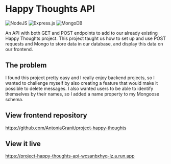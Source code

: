 # Happy Thoughts API
![NodeJS](https://img.shields.io/badge/node.js-6DA55F?style=for-the-badge&logo=node.js&logoColor=white) ![Express.js](https://img.shields.io/badge/express.js-%23404d59.svg?style=for-the-badge&logo=express&logoColor=%2361DAFB) ![MongoDB](https://img.shields.io/badge/MongoDB-%234ea94b.svg?style=for-the-badge&logo=mongodb&logoColor=white) 

An API with both GET and POST endpoints to add to our already existing Happy Thoughts project. This project taught us how to set up and use POST requests and Mongo to store data in our database, and display this data on our frontend.

## The problem

I found this project pretty easy and I really enjoy backend projects, so I wanted to challenge myself by also creating a feature that would make it possible to delete messages. I also wanted users to be able to identify themselves by their names, so I added a name property to my Mongoose schema. 

## View frontend repository

https://github.com/AntoniaGranit/project-happy-thoughts

## View it live

https://project-happy-thoughts-api-wcsanbxhyq-lz.a.run.app


